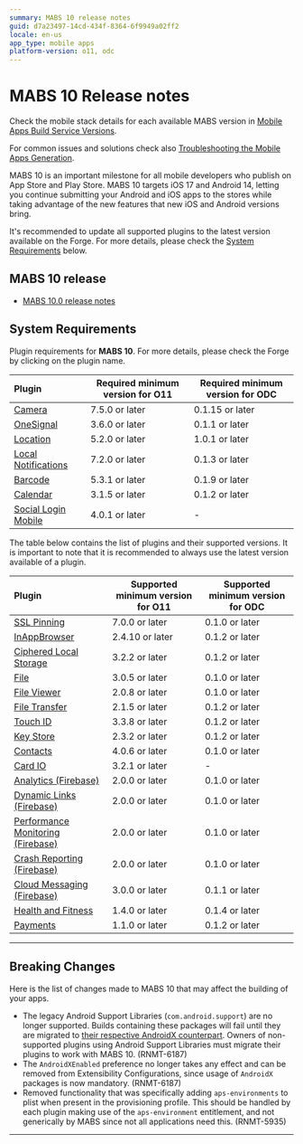```yaml
---
summary: MABS 10 release notes
guid: d7a23497-14cd-434f-8364-6f9949a02ff2
locale: en-us
app_type: mobile apps
platform-version: o11, odc
---
```


# MABS 10 Release notes

<div class="info">

Check the mobile stack details for each available MABS version in [Mobile Apps Build Service Versions](../mabs-versions.md).
</div>

<div class="info">

For common issues and solutions check also [Troubleshooting the Mobile Apps Generation](https://success.outsystems.com/Support/Enterprise_Customers/Troubleshooting/Troubleshooting_the_Mobile_Apps_Generation).
</div>

MABS 10 is an important milestone for all mobile developers who publish on App Store and Play Store. MABS 10 targets iOS 17 and Android 14, letting you continue submitting your Android and iOS apps to the stores while taking advantage of the new features that new iOS and Android versions bring.

<div class="warning">

It's recommended to update all supported plugins to the latest version available on the Forge. For more details, please check the [System Requirements](#system-requirements) below.

</div>

## MABS 10 release

* [MABS 10.0 release notes](10.0/10.0.md)

## System Requirements

Plugin requirements for **MABS 10**. For more details, please check the Forge by clicking on the plugin name.

|Plugin|Required minimum version for O11|Required minimum version for ODC|
|:--|---|---|
|[Camera](https://www.outsystems.com/forge/component-versions/1390)|7.5.0 or later|0.1.15 or later|
|[OneSignal](https://www.outsystems.com/forge/component-versions/2119)|3.6.0 or later|0.1.1 or later|
|[Location](https://www.outsystems.com/forge/component-overview/1395/location-plugin)|5.2.0 or later|1.0.1 or later|
|[Local Notifications](https://www.outsystems.com/forge/component-overview/1541/local-notifications-plugin)|7.2.0 or later|0.1.3 or later|
|[Barcode](https://www.outsystems.com/forge/component-overview/1403/barcode-plugin)|5.3.1 or later|0.1.9 or later|
|[Calendar](https://www.outsystems.com/forge/component-versions/1566)|3.1.5 or later|0.1.2 or later|
|[Social Login Mobile](https://www.outsystems.com/forge/component-versions/7895)|4.0.1 or later|-|

The table below contains the list of plugins and their supported versions. It is important to note that it is recommended to always use the latest version available of a plugin.

|Plugin|Supported minimum version for O11|Supported minimum version for ODC|
|:--|---|---|
|[SSL Pinning](https://www.outsystems.com/forge/component-versions/1873)|7.0.0 or later|0.1.0 or later|
|[InAppBrowser](https://www.outsystems.com/forge/component-versions/1558)|2.4.10 or later|0.1.2 or later|
|[Ciphered Local Storage](https://www.outsystems.com/forge/component-versions/1500)|3.2.2 or later|0.1.2 or later|
|[File](https://www.outsystems.com/forge/component-versions/1633)|3.0.5 or later|0.1.0 or later|
|[File Viewer](https://www.outsystems.com/forge/component-versions/1606)|2.0.8 or later|0.1.0 or later|
|[File Transfer](https://www.outsystems.com/forge/component-versions/1409)|2.1.5 or later|0.1.2 or later|
|[Touch ID](https://www.outsystems.com/forge/component-versions/1431)|3.3.8 or later|0.1.2 or later|
|[Key Store](https://www.outsystems.com/forge/component-versions/1550)|2.3.2 or later|0.1.2 or later|
|[Contacts](https://www.outsystems.com/forge/component-versions/1394)|4.0.6 or later|0.1.0 or later|
|[Card IO](https://www.outsystems.com/forge/component-versions/1438)|3.2.1 or later|-|
|[Analytics (Firebase)](https://www.outsystems.com/forge/component-versions/10704)|2.0.0 or later|0.1.0 or later|
|[Dynamic Links (Firebase)](https://www.outsystems.com/forge/component-versions/10988)|2.0.0 or later|0.1.0 or later|
|[Performance Monitoring (Firebase)](https://www.outsystems.com/forge/component-versions/10706)|2.0.0 or later|0.1.0 or later|
|[Crash Reporting (Firebase)](https://www.outsystems.com/forge/component-versions/10705)|2.0.0 or later|0.1.0 or later|
|[Cloud Messaging (Firebase)](https://www.outsystems.com/forge/component-versions/12174)|3.0.0 or later|0.1.1 or later|
|[Health and Fitness](https://www.outsystems.com/forge/component-versions/11715)|1.4.0 or later|0.1.4 or later|
|[Payments](https://www.outsystems.com/forge/component-versions/13678)|1.1.0 or later|0.1.2 or later|

-----

## Breaking Changes

Here is the list of changes made to MABS 10 that may affect the building of your apps.

* The legacy Android Support Libraries (`com.android.support`) are no longer supported. Builds containing these packages will fail until they are migrated to [their respective AndroidX counterpart](https://developer.android.com/jetpack/androidx/migrate/artifact-mappings). Owners of non-supported plugins using Android Support Libraries must migrate their plugins to work with MABS 10. (RNMT-6187)
* The `AndroidXEnabled` preference no longer takes any effect and can be removed from Extensibility Configurations, since usage of `AndroidX` packages is now mandatory. (RNMT-6187)
* Removed functionality that was specifically adding `aps-environments` to plist when present in the provisioning profile. This should be handled by each plugin making use of the `aps-environment` entitlement, and not generically by MABS since not all applications need this. (RNMT-5935)


-----
